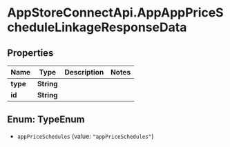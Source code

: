 # AppStoreConnectApi.AppAppPriceScheduleLinkageResponseData

## Properties

Name | Type | Description | Notes
------------ | ------------- | ------------- | -------------
**type** | **String** |  | 
**id** | **String** |  | 



## Enum: TypeEnum


* `appPriceSchedules` (value: `"appPriceSchedules"`)




